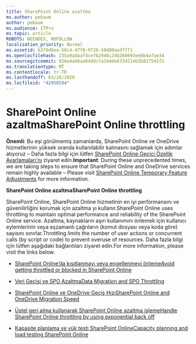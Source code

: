 ```yaml
---
title: SharePoint Online azaltma
ms.author: pebaum
author: pebaum
ms.audience: ITPro
ms.topic: article
ROBOTS: NOINDEX, NOFOLLOW
localization_priority: Normal
ms.assetid: b376d8ea-50c4-47f0-9720-50d80aa3f7f1
ms.openlocfilehash: 235a9adaaf4ce7b2946c2db268093ee8b4afae34
ms.sourcegitcommit: 926e4ab6aa64ddc7a244de633421eb2b817541f2
ms.translationtype: MT
ms.contentlocale: tr-TR
ms.lasthandoff: 03/26/2020
ms.locfileid: "42958594"
---
```

# <a name="sharepoint-online-throttling"></a><span data-ttu-id="371ad-102">SharePoint Online azaltma</span><span class="sxs-lookup"><span data-stu-id="371ad-102">SharePoint Online throttling</span></span>

<span data-ttu-id="371ad-103">**Önemli**: Bu eşi görülmemiş zamanlarda, SharePoint Online ve OneDrive hizmetlerinin yüksek oranda kullanılabilir kalmasını sağlamak için adımlar atıyoruz – Daha fazla bilgi için lütfen [SharePoint Online Geçici Özellik Ayarlamaları'nı](https://aka.ms/ODSPAdjustments) ziyaret edin.</span><span class="sxs-lookup"><span data-stu-id="371ad-103">**Important**: During these unprecedented times, we are taking steps to ensure that SharePoint Online and OneDrive services remain highly available – Please visit [SharePoint Online Temporary Feature Adjustments](https://aka.ms/ODSPAdjustments) for more information.</span></span>

<span data-ttu-id="371ad-104">**SharePoint Online azaltma**</span><span class="sxs-lookup"><span data-stu-id="371ad-104">**SharePoint Online throttling**</span></span>

<span data-ttu-id="371ad-105">SharePoint Online, SharePoint Online hizmetinin en iyi performansını ve güvenilirliğini korumak için azaltma yı kullanır.</span><span class="sxs-lookup"><span data-stu-id="371ad-105">SharePoint Online uses throttling to maintain optimal performance and reliability of the SharePoint Online service.</span></span> <span data-ttu-id="371ad-106">Azaltma, kaynakların aşırı kullanımını önlemek için kullanıcı eylemlerinin veya eşzamanlı çağrıların (komut dosyası veya koda göre) sayısını sınırlar.</span><span class="sxs-lookup"><span data-stu-id="371ad-106">Throttling limits the number of user actions or concurrent calls (by script or code) to prevent overuse of resources.</span></span> <span data-ttu-id="371ad-107">Daha fazla bilgi için lütfen aşağıdaki bağlantıları ziyaret edin.</span><span class="sxs-lookup"><span data-stu-id="371ad-107">For more information, please visit the links below.</span></span>

- [<span data-ttu-id="371ad-108">SharePoint Online’da kısıtlanmayı veya engellenmeyi önleme</span><span class="sxs-lookup"><span data-stu-id="371ad-108">Avoid getting throttled or blocked in SharePoint Online</span></span>](https://docs.microsoft.com/sharepoint/dev/general-development/how-to-avoid-getting-throttled-or-blocked-in-sharepoint-online)

- [<span data-ttu-id="371ad-109">Veri Geçişi ve SPO Azaltma</span><span class="sxs-lookup"><span data-stu-id="371ad-109">Data Migration and SPO Throttling </span></span>](https://blogs.technet.microsoft.com/sposupport/2017/08/12/data-migration-and-spo-service-throttling/)

- [<span data-ttu-id="371ad-110">SharePoint Online ve OneDrive Geçiş Hızı</span><span class="sxs-lookup"><span data-stu-id="371ad-110">SharePoint Online and OneDrive Migration Speed</span></span>](https://docs.microsoft.com/sharepointmigration/sharepoint-online-and-onedrive-migration-speed)

 - [<span data-ttu-id="371ad-111">Üstel geri alma kullanarak SharePoint Online azaltma işleme</span><span class="sxs-lookup"><span data-stu-id="371ad-111">Handle SharePoint Online throttling by using exponential back off</span></span>](https://docs.microsoft.com/sharepoint/dev/solution-guidance/handle-sharepoint-online-throttling-by-using-exponential-back-off)

- [<span data-ttu-id="371ad-112">Kapasite planlama ve yük testi SharePoint Online</span><span class="sxs-lookup"><span data-stu-id="371ad-112">Capacity planning and load testing SharePoint Online</span></span>](https://docs.microsoft.com/office365/enterprise/capacity-planning-and-load-testing-sharepoint-online)

